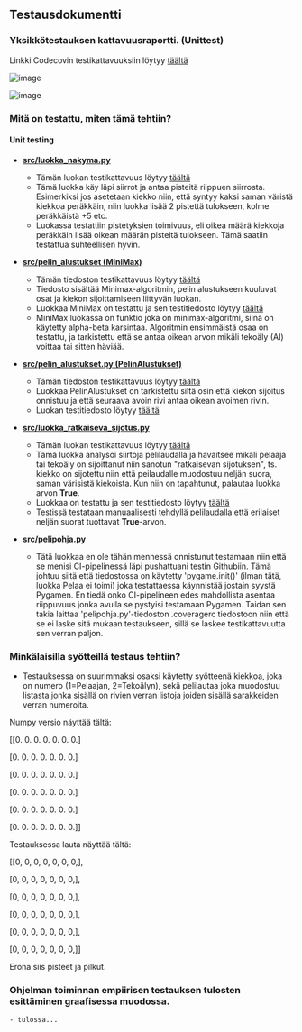 ## Testausdokumentti

### Yksikkötestauksen kattavuusraportti. (Unittest)
Linkki Codecovin testikattavuuksiin löytyy [täältä](https://app.codecov.io/gh/BananaMayo/Connect4)

![image](https://user-images.githubusercontent.com/101586122/205009966-b04d8bc1-b684-4ad0-90fd-fc272f74fa7d.png)

![image](https://user-images.githubusercontent.com/101586122/205009705-0899ee8e-b33e-4020-a1a9-a78dd154a7a5.png)

### Mitä on testattu, miten tämä tehtiin?

#### Unit testing
* <ins> **src/luokka_nakyma.py** </ins>
  - Tämän luokan testikattavuus löytyy [täältä](https://app.codecov.io/gh/BananaMayo/Connect4/blob/main/src/luokka_nakyma.py)
  - Tämä luokka käy läpi siirrot ja antaa pisteitä riippuen siirrosta. Esimerkiksi jos
asetetaan kiekko niin, että syntyy kaksi saman väristä kiekkoa peräkkäin, niin luokka lisää 2
pistettä tulokseen, kolme peräkkäistä +5 etc.
  - Luokassa testattiin pistetyksien toimivuus, eli oikea määrä kiekkoja peräkkäin lisää oikean määrän pisteitä tulokseen. Tämä saatiin testattua suhteellisen hyvin.

* <ins> **src/pelin_alustukset (MiniMax)** </ins>
  - Tämän tiedoston testikattavuus löytyy [täältä](https://app.codecov.io/gh/BananaMayo/Connect4/blob/main/src/pelin_alustukset.py)
  - Tiedosto sisältää Minimax-algoritmin, pelin alustukseen kuuluvat osat ja kiekon sijoittamiseen liittyvän luokan.
  - Luokkaa MiniMax on testattu ja sen testitiedosto löytyy [täältä](https://github.com/BananaMayo/Connect4/blob/main/src/tests/minimax_test.py)
  - MiniMax luokassa on funktio joka on minimax-algoritmi, siinä on käytetty alpha-beta karsintaa. Algoritmin ensimmäistä osaa on testattu, ja tarkistettu
että se antaa oikean arvon mikäli tekoäly (AI) voittaa tai sitten häviää.

* <ins> **src/pelin_alustukset.py (PelinAlustukset)** </ins>
  - Tämän tiedoston testikattavuus löytyy [täältä](https://app.codecov.io/gh/BananaMayo/Connect4/blob/main/src/pelin_alustukset.py)
  - Luokkaa PelinAlustukset on tarkistettu siltä osin että kiekon sijoitus onnistuu ja että seuraava avoin rivi antaa oikean avoimen rivin.
  - Luokan testitiedosto löytyy [täältä](https://github.com/BananaMayo/Connect4/blob/main/src/tests/pelin_alustukset_test.py)

* <ins> **src/luokka_ratkaiseva_sijotus.py** </ins>
  - Tämän luokan testikattavuus löytyy [täältä](https://app.codecov.io/gh/BananaMayo/Connect4/blob/main/src/luokka_ratkaiseva_sijotus.py)
  - Tämä luokka analysoi siirtoja pelilaudalla ja havaitsee mikäli pelaaja tai tekoäly on sijoittanut niin sanotun "ratkaisevan sijotuksen", ts. kiekko on sijotettu niin että peilaudalle muodostuu neljän suora, saman värisistä kiekoista. Kun niin on tapahtunut, palautaa luokka arvon **True**.
  - Luokkaa on testattu ja sen testitiedosto löytyy [täältä](https://github.com/BananaMayo/Connect4/blob/main/src/tests/ratkaiseva_sijotus_test.py)
  - Testissä testataan manuaalisesti tehdyllä pelilaudalla että erilaiset neljän suorat tuottavat **True**-arvon.

* <ins> **src/pelipohja.py** </ins>
  - Tätä luokkaa en ole tähän mennessä onnistunut testamaan niin että se menisi CI-pipelinessä läpi pushattuani testin Githubiin. Tämä johtuu siitä
 että tiedostossa on käytetty 'pygame.init()' (ilman tätä, luokka Pelaa ei toimi) joka testattaessa käynnistää jostain syystä Pygamen. En tiedä onko CI-pipelineen edes mahdollista asentaa riippuvuus jonka avulla se pystyisi testamaan Pygamen. Taidan sen takia laittaa 'pelipohja.py'-tiedoston .coveragerc tiedostoon niin että se ei laske sitä mukaan testaukseen, sillä se laskee testikattavuutta sen verran paljon.
 

### Minkälaisilla syötteillä testaus tehtiin?
- Testauksessa on suurimmaksi osaksi käytetty syötteenä kiekkoa, joka on numero (1=Pelaajan, 2=Tekoälyn), sekä pelilautaa joka muodostuu listasta jonka 
sisällä on rivien verran listoja joiden sisällä sarakkeiden verran numeroita.

Numpy versio näyttää tältä:

[[0. 0. 0. 0. 0. 0. 0.]

 [0. 0. 0. 0. 0. 0. 0.]
 
 [0. 0. 0. 0. 0. 0. 0.]
 
 [0. 0. 0. 0. 0. 0. 0.]
 
 [0. 0. 0. 0. 0. 0. 0.]
 
 [0. 0. 0. 0. 0. 0. 0.]]
 
 Testauksessa lauta näyttää tältä:
 
 [[0, 0, 0, 0, 0, 0, 0,],
 
 [0, 0, 0, 0, 0, 0, 0,],
 
 [0, 0, 0, 0, 0, 0, 0,],
 
 [0, 0, 0, 0, 0, 0, 0,],
 
 [0, 0, 0, 0, 0, 0, 0,],
 
 [0, 0, 0, 0, 0, 0, 0,]]
 
 Erona siis pisteet ja pilkut.

### Ohjelman toiminnan empiirisen testauksen tulosten esittäminen graafisessa muodossa.
    - tulossa...
